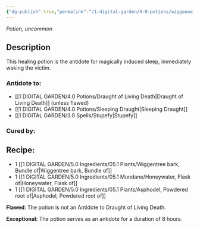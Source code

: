 ```yaml
---
{"dg-publish":true,"permalink":"/1-digital-garden/4-0-potions/wiggenweld-potion/","tags":["potion","yr3","uncommon"]}
---
```


*Potion, uncommon* 

## Description

This healing potion is the antidote for magically induced sleep, immediately waking the victim. 

### Antidote to: 
- [[1 DIGITAL GARDEN/4.0 Potions/Draught of Living Death\|Draught of Living Death]] (unless flawed)
- [[1 DIGITAL GARDEN/4.0 Potions/Sleeping Draught\|Sleeping Draught]]
- [[1 DIGITAL GARDEN/3.0 Spells/Stupefy\|Stupefy]]

### Cured by:


## Recipe:

* 1 [[1 DIGITAL GARDEN/5.0 Ingredients/05.1 Plants/Wiggentree bark, Bundle of\|Wiggentree bark, Bundle of]]
* 1 [[1 DIGITAL GARDEN/5.0 Ingredients/05.1 Mundane/Honeywater, Flask of\|Honeywater, Flask of]]
* 1 [[1 DIGITAL GARDEN/5.0 Ingredients/05.1 Plants/Asphodel, Powdered root of\|Asphodel, Powdered root of]]

**Flawed**:
The potion is not an Antidote to Draught of Living Death.

**Exceptional:** 
The potion serves as an antidote for a duration of 8 hours.